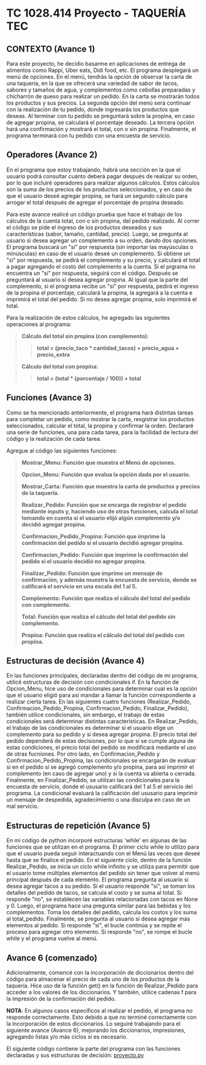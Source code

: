 # TC 1028.414 Proyecto - TAQUERÍA TEC
## CONTEXTO (Avance 1)
Para este proyecto, he decidio basarme en aplicaciones de entrega de alimentos como Rappi, Uber eats, Didi food, etc. El programa desplegará un menú de opciones. En el menú, tendrás la opción de observar la carta de una taquería, en la que se ofrecerá una variedad de sabor de tacos, sabores y tamaños de agua, y complementos como cebollas preparadas y chicharrón de queso para realizar un pedido. En la carta se mostrarán todos los productos y sus precios. La segunda opción del menú será continuar con la realización de tu pedido, donde ingresarás los productos que deseas. Al terminar con tu pedido se preguntará sobre la propina, en caso de agregar propina, se calculará el porcentaje deseado. La tercera opción hará una confirmación y mostrará el total, con o sin propina. Finalmente, el programa terminará con tu pedido con una encuesta de servicio.
## Operadores (Avance 2)
En el programa que estoy trabajando, habrá una sección en la que el usuario podrá consultar cuánto deberá pagar después de realizar su orden, por lo que incluiré operadores para realizar algunos cálculos. Estos cálculos son la suma de los precios de los productos seleccionados, y en caso de que el usuario deseé agregar propina, se hará un segundo cálculo para arrogar el total después de agregar el porcentaje de propina deseado.

Para este avance realicé un código prueba que hace el trabajo de los cálculos de la cuenta total, con o sin propina, del pedido realizado. Al correr el código se pide el ingreso de los productos deseados y sus características (sabor, tamaño, cantidad, precio). Luego, se pregunta al usuario si desea agregar un complemento a su orden, dando dos opciones. El programa buscará un "si" por respuesta (sin importar las mayúsculas o minúsculas) en caso de el usuario deseé un complemento. Si obtiene un "si" por respuesta, se pedirá el complemento y su precio, y calculará el total a pagar agregando el costo del complemento a la cuenta. Si el prgrama no encuentra un "si" por respuesta, seguirá con el código. Después se preguntará al usuario si desea agregar propina. Al igual que la parte del complemento, si el programa recibe un "si" por respuesta, pedirá el ingreso de la propina el porcentaje, calculará la propina, la agregará a la cuenta e imprimirá el total del pedido. Si no desea agregar propina, solo imprimirá el total.

Para la realización de estos cálculos, he agregado las siguientes operaciones al programa:

>**Cálculo del total sin propina (con complemento):**
>
>>**total = (precio_taco * cantidad_tacos) + precio_agua + precio_extra**

>**Cálculo del total con propina:**
>
>>**total = (total * (porcentaje / 100)) + total**

## Funciones (Avance 3)
Como se ha mencionado anteriormente, el programa hará distintas tareas para completar un pedido, como mostrar la carta, resgistrar los productos seleccionados, calcular el total, la propina y confirmar la orden. Declararé una serie de funciones, una para cada tarea, para la facilidad de lectura del código y la realización de cada tarea. 

Agregue al código las siguientes funciones:

>**Mostrar_Menu: Función que muestra el Menú de opciones.**
>
>**Opcion_Menu: Función que evalua la opción dada por el usuario.**
>
>**Mostrar_Carta: Función que muestra la carta de productos y precios de la taquería.**
>
>**Realizar_Pedido: Función que se encarga de registrar el pedido mediante inputs y, haciendo uso de otras funciones, calcula el total tomando en cuenta si el usuario elijó algún complemento y/o decidió agregar propina.**
>
>**Confirmacion_Pedido_Propina: Función que imprime la confirmación del pedido si el usuario decidió agregar propina.**
>
>**Confirmacion_Pedido: Función que imprime la confirmación del pedido si el usuario decidió no agregar propina.**
>
>**Finalizar_Pedido: Función que imprime un mensaje de confirmación, y además muestra la encuesta de servicio, donde se calificará el servicio en una escala del 1 al 5.**
>
>**Complemento: Función que realiza el cálculo del total del pedido con complemento.**
>
>**Total: Función que realiza el cálculo del total del pedido sin complemento.**
>
>**Propina: Función que realiza el cálculo del total del pedido con propina.**

## Estructuras de decisión (Avance 4)
En las funciones principales, declaradas dentro del código de mi programa, utilicé estructuras de decisión con condicionales if. En la función de Opcion_Menu, hice uso de condicionales para determinar cual es la opción que el usuario eligió para así mandar a llamar la función correspondiente a realizar cierta tarea. En las siguientes cuatro funciones (Realizar_Pedido, Confirmacion_Pedido_Propina, Confirmacion_Pedido, Finalizar_Pedido), también utilice condicionales, sin embargo, el trabajo de estas condicionales será determinar distintas características. En Realizar_Pedido, el trabajo de las condicionales es determinar si el usuario elige un complemento para su pedido y si desea agregar propina. El precio total del pedido dependerá de estas decisiones, por lo que si se cumple alguna de estas condiciones, el precio total del pedido se modificará mediante el uso de otras fucniones. Por otro lado, en Confirmacion_Pedido y Confirmacion_Pedido_Propina, las condicionales se encargarán de evaluar si en el pedido sí se agregó complemento y/o propina, para así imprimir el complemento (en caso de agregar uno) y si la cuenta va abierta o cerrada. Finalmente, en Finalizar_Pedido, se utilizan las condicionales para la encuesta de servicio, donde el ususario calificará del 1 al 5 el servicio del programa. La condicional evaluará la calificación del ususario para imprimir un mensaje de despedida, agradecimiento o una disculpa en caso de un mal servicio.

## Estructuras de repetición (Avance 5)
En mi código de python incorporé estructuras 'while' en algunas de las funciones que se utilizan en el programa. El primer ciclo while lo utilizo para que el usuario pueda seguir interactuando con el Menú las veces que deseé hasta que se finalice el pedido. En el siguiente ciclo, dentro de la función Realizar_Pedido, se inicia un ciclo while infinito y se utiliza para permitir que el usuario tome múltiples elementos del pedido sin tener que volver al menú principal después de cada elemento. El programa pregunta al usuario si desea agregar tacos a su pedido. Si el usuario responde "si", se toman los detalles del pedido de tacos, se calcula el costo y se suma al total. Si responde "no", se establecen las variables relacionadas con tacos en None y 0. Luego, el programa hace una pregunta similar para las bebidas y los complementos. Toma los detalles del pedido, calcula los costos y los suma al total_pedido. Finalmente, se pregunta al usuario si desea agregar más elementos al pedido. Si responde "si", el bucle continúa y se repite el proceso para agregar otro elemento. Si responde "no", se rompe el bucle while y el programa vuelve al menú.

## Avance 6 (comenzado)
Adicionalmente, comencé con la incorporación de diccionarios dentro del código para almacenar el precio de cada uno de los productos de la taquería. Hice uso de la función get() en la función de Realizar_Pedido para acceder a los valores de los diccionarios. Y también, utilice cadenas f para la impresión de la confirmación del pedido. 

**NOTA**: En algunos casos específicos al realizar el pedido, el programa no responde correctamente. Esto debido a que no terminé correctamente con la incorporación de estos diccionarios. Lo seguiré trabajando para el siguiente avance (Avance 6), mejorando los diccionarios, impresiones, agregando listas y/o más ciclos si es necesario. 

El siguiente código contiene la parte del programa con las funciones declaradas y sus estructuras de decisión: [proyecto.py](proyecto.py)
